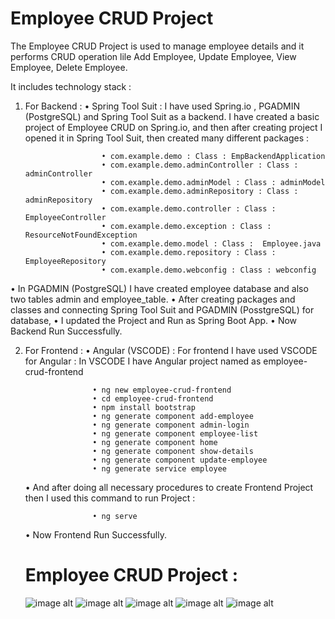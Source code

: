 # Employee CRUD Project

The Employee CRUD Project is used to manage employee details and it performs CRUD operation lile Add Employee, Update Employee, View Employee, Delete Employee.

It includes technology stack :

1) For Backend :
   • Spring Tool Suit : I have used Spring.io , PGADMIN (PostgreSQL) and Spring Tool Suit as a backend.
                        I have created a basic project of Employee CRUD on Spring.io,
                        and then after creating project I opened it in Spring Tool Suit,
                        then created many different packages :
   
                        • com.example.demo : Class : EmpBackendApplication
                        • com.example.demo.adminController : Class : adminController
                        • com.example.demo.adminModel : Class : adminModel
                        • com.example.demo.adminRepository : Class : adminRepository
                        • com.example.demo.controller : Class : EmployeeController
                        • com.example.demo.exception : Class : ResourceNotFoundException
                        • com.example.demo.model : Class :  Employee.java
                        • com.example.demo.repository : Class : EmployeeRepository
                        • com.example.demo.webconfig : Class : webconfig
  • In PGADMIN (PostgreSQL) I have created employee database and also two tables admin and employee_table.
  • After creating packages and classes and connecting Spring Tool Suit and PGADMIN (PosstgreSQL) for database,
  • I updated the Project and Run as Spring Boot App.
  • Now Backend Run Successfully.
                        
2) For Frontend :
  • Angular (VSCODE) : For frontend I have used VSCODE for Angular :
                       In VSCODE I have Angular project named as employee-crud-frontend

                      • ng new employee-crud-frontend
                      • cd employee-crud-frontend
                      • npm install bootstrap
                      • ng generate component add-employee
                      • ng generate component admin-login
                      • ng generate component employee-list
                      • ng generate component home
                      • ng generate component show-details
                      • ng generate component update-employee
                      • ng generate service employee
   • And after doing all necessary procedures to create Frontend Project then I used this command to run Project :

                      • ng serve
   • Now Frontend Run Successfully.
  
   # Employee CRUD Project :
 
   ![image alt]()
   ![image alt]()
   ![image alt]()
   ![image alt]()
   ![image alt]()


                       
